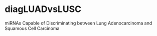 # diagLUADvsLUSC
miRNAs Capable of Discriminating between Lung Adenocarcinoma and Squamous Cell Carcinoma
